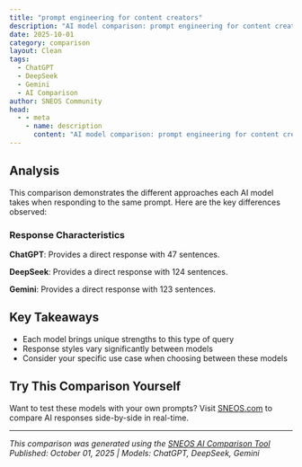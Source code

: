 ```yaml
---
title: "prompt engineering for content creators"
description: "AI model comparison: prompt engineering for content creators..."
date: 2025-10-01
category: comparison
layout: Clean
tags:
  - ChatGPT
  - DeepSeek
  - Gemini
  - AI Comparison
author: SNEOS Community
head:
  - - meta
    - name: description
      content: "AI model comparison: prompt engineering for content creators..."
---
```


<ChatComparison
  title="prompt engineering for content creators"
  prompt="prompt engineering for content creators"
  :responses='{"ChatGPT": "Certainly! Here\u2019s a guide on prompt engineering specifically tailored for content creators to help generate high-quality, relevant, and creative outputs from AI models:\n\n---\n\n### Prompt Engineering for Content Creators\n\n**What is Prompt Engineering?** \nPrompt engineering is the craft of designing and refining input queries (prompts) to guide AI models like ChatGPT in generating desired content effectively and efficiently.\n\n---\n\n### Why It Matters for Content Creators\n\n- **Boost Creativity:** Get fresh ideas and perspectives. \n- **Save Time:** Quickly generate drafts, headlines, scripts, or outlines. \n- **Enhance Quality:** Get well-structured, engaging, and relevant content. \n- **Customization:** Tailor tone, style, and format to your audience.\n\n---\n\n### Key Strategies for Effective Prompt Engineering\n\n1. **Be Specific and Clear** \n Instead of: \n *\u201CWrite about social media.\u201D* \n Use: \n *\u201CWrite a 300-word article about the impact of social media on small business marketing, with examples.\u201D*\n\n2. **Set the Context** \n Provide background to guide the AI. \n *\u201CAssume you are a marketing expert writing a blog post on how TikTok marketing drives brand awareness.\u201D*\n\n3. **Define the Format** \n *\u201CCreate a bullet-point list of 5 tips for increasing Instagram engagement.\u201D*\n\n4. **Specify the Tone and Style** \n *\u201CWrite in a casual and friendly tone suitable for a young adult audience.\u201D*\n\n5. **Ask for Multiple Variations** \n *\u201CGenerate 3 catchy headlines for an article about productivity hacks.\u201D*\n\n6. **Use Constraints or Guidelines** \n *\u201CAvoid jargon and keep sentences under 20 words.\u201D*\n\n7. **Iterate and Refine** \n If the output isn\u2019t quite right, tweak your prompt by adding detail or asking for revisions.\n\n---\n\n### Templates for Content Creation\n\n- **Blog Post Outline:** \n *\u201CCreate an outline for a blog post titled \u2018The Ultimate Guide to Freelancing\u2019 targeting beginners.\u201D*\n\n- **Video Script:** \n *\u201CWrite a 2-minute YouTube video script explaining the basics of personal finance in an engaging way.\u201D*\n\n- **Social Media Post:** \n *\u201CCompose an Instagram caption promoting a new coffee shop\u2019s grand opening, with hashtags.\u201D*\n\n- **Email Newsletter:** \n *\u201CDraft an email newsletter introducing a new product feature with a call to action to visit our website.\u201D*\n\n- **Listicles:** \n *\u201CList the top 10 tools for remote workers with a brief description of each.\u201D*\n\n---\n\n### Advanced Tips\n\n- **Role Play:** \n *\u201CYou are a travel blogger. Describe your experience visiting Paris in spring.\u201D*\n\n- **Ask for Examples:** \n *\u201CExplain SEO with 3 practical examples for small businesses.\u201D*\n\n- **Combine Prompts for Complex Tasks:** \n First ask for an outline, then generate content for each section.\n\n---\n\n### Example Prompt and Output\n\n**Prompt:** \n*\u201CWrite a friendly LinkedIn post sharing 5 tips for maintaining productivity while working from home, aimed at professionals.\u201D*\n\n**Output:** \n\u201CWorking from home can be both a blessing and a challenge! Here are 5 tips to stay productive: \n1. Set a dedicated workspace. \n2. Stick to a routine. \n3. Take regular breaks. \n4. Minimize distractions. \n5. Stay connected with your team. \nWhat\u2019s your top productivity hack? Share below!\u201D\n\n---\n\nIf you want, I can help you craft some tailored prompts based on your specific content goals!", "DeepSeek": "Of course! Here is a comprehensive guide to prompt engineering for content creators, designed to transform how you interact with AI and elevate the quality of your work.\n\n### What is Prompt Engineering? (And Why It\u0027s Your New Superpower)\n\n**Prompt Engineering** is the art and science of crafting instructions (prompts) for AI models to get the best possible output. It\u0027s not about being a programmer; it\u0027s about being a clear, strategic communicator.\n\nFor content creators, this is a game-changer. It allows you to:\n* **Scale your content production** without sacrificing quality.\n* **Break through creative block** by generating endless ideas and angles.\n* **Maintain a consistent brand voice** across all your content.\n* **Repurpose content** efficiently (e.g., turn a blog post into a script, social media captions, and an email newsletter).\n* **Save massive amounts of time** on research, outlining, and drafting.\n\n---\n\n### The Core Principles: The \u0022CRAFT\u0022 Method\n\nThink of your prompt as a creative brief for your AI assistant. A good brief is specific, contextual, and goal-oriented. Use the **CRAFT** acronym to remember the key elements:\n\n1. **C - Context \u0026 Constraint:** Set the scene and the rules.\n * **Bad:** \u0022Write a social media post about coffee.\u0022\n * **Good:** \u0022You are a specialty coffee roaster targeting millennials on Instagram. Write a short, engaging post about our new single-origin Ethiopian Yirgacheffe beans, highlighting its floral and citrus notes. Constraint: Use emojis and include a call-to-action to visit our website.\u0022\n\n2. **R - Role \u0026 Persona:** Tell the AI *who* to be.\n * \u0022Act as a veteran video game reviewer with a critical but fair tone.\u0022\n * \u0022Write as a friendly and empathetic financial advisor for beginners.\u0022\n * \u0022You are a stand-up comedian roasting the latest tech trend.\u0022\n\n3. **A - Action \u0026 Goal:** State clearly what you want the AI to *do*.\n * Use strong action verbs: **Write, Summarize, List, Brainstorm, Translate, Rewrite, Outline, Explain.**\n * \u0022**Brainstorm** 10 catchy titles for a YouTube video about sustainable fashion.\u0022\n * \u0022**Rewrite** this paragraph to be more concise and persuasive.\u0022\n\n4. **F - Format \u0026 Structure:** Specify how you want the information presented.\n * \u0022Output in a bulleted list.\u0022\n * \u0022Format this as a script with dialogue for two characters.\u0022\n * \u0022Structure the blog post outline with H2 and H3 headings.\u0022\n * \u0022Create a JSON object with keys for \u0027title\u0027, \u0027description\u0027, and \u0027hashtags\u0027.\u0022\n\n5. **T - Tone \u0026 Audience:** Define the voice and who you\u0027re speaking to.\n * \u0022Tone: Professional, authoritative, and trustworthy.\u0022\n * \u0022Tone: Witty, sarcastic, and informal for a Gen Z audience on TikTok.\u0022\n * \u0022Tone: Inspirational and motivational for aspiring entrepreneurs.\u0022\n\n---\n\n### Practical Prompt Templates for Content Creators\n\nHere are ready-to-use templates you can adapt for your needs.\n\n#### 1. For Bloggers \u0026 Writers\n* **Idea Generation:**\n \u003E \u0022Act as an expert [Your Niche, e.g., \u0027personal finance\u0027] blogger. Brainstorm 5 blog post ideas that would appeal to [Your Audience, e.g., \u0027recent college graduates\u0027]. The ideas should be actionable, solve a specific problem, and have a catchy, click-worthy title.\u0022\n\n* **Outline Creation:**\n \u003E \u0022Create a detailed outline for a blog post titled \u0027[Your Blog Post Title]\u0027. The outline should include an engaging introduction, 4 main H2 sections with 3 bullet points under each, and a compelling conclusion with a call-to-action.\u0022\n\n* **Rewriting/Repurposing:**\n \u003E \u0022Repurpose the following blog post excerpt into a persuasive email for my newsletter. The goal is to get readers to click through to the full article. Keep the tone [Your Brand Tone, e.g., \u0027friendly and helpful\u0027].\n \u003E [Paste your blog post excerpt here]\u0022\n\n#### 2. For Social Media Managers\n* **Caption \u0026 Hashtag Generation:**\n \u003E \u0022You are a social media manager for a [Your Industry] brand. Write 3 different Instagram captions for a photo of [Describe the Photo]. The captions should be [Tone, e.g., \u0027playful and relatable\u0027] and include a relevant question to encourage engagement. Also, provide a set of 10 relevant hashtags, mixing popular and niche ones.\u0022\n\n* **Content Pillar Brainstorming:**\n \u003E \u0022Identify 5 core content pillars for a [Your Niche, e.g., \u0027vegan meal prep\u0027] TikTok account. For each pillar, suggest 3 specific video ideas.\u0022\n\n#### 3. For Video Creators \u0026 Scriptwriters\n* **YouTube Idea \u0026 Script Outline:**\n \u003E \u0022Act as a successful YouTube creator in the [Your Genre, e.g., \u0027tech review\u0027] space. Generate a concept for a 10-minute video comparing [Product A] and [Product B]. Provide a script outline that includes:\n \u003E 1. A hook in the first 15 seconds.\n \u003E 2. Key points of comparison.\n \u003E 3. A segment for showcasing unique features.\n \u003E 4. A clear conclusion and winner.\u0022\n\n* **Short-Form Video Script:**\n \u003E \u0022Write a 30-second script for a TikTok/Reel/Short about [Topic]. The script should be fast-paced, include on-screen text prompts, and a trending audio suggestion. The core message is [Your Key Message].\u0022\n\n#### 4. For Visual Creatives (Using AI Image Tools like Midjourney/DALL-E)\n* **Image Generation:**\n \u003E \u0022A [Subject, e.g., \u0027astronaut\u0027] sitting in a [Setting, e.g., \u0027retro caf\u00E9 on Mars\u0027], reading a book, [Style, e.g., \u0027photorealistic, cinematic lighting, detailed, 4k\u0027].\u0022\n \u003E *(Pro Tip: Use keywords like* \u0060cinematic\u0060, \u0060vibrant colors\u0060, \u0060minimalist\u0060, \u0060in the style of [famous artist]\u0060, \u0060trending on Artstation\u0060 *to guide the style.)*\n\n---\n\n### Advanced Techniques \u0026 Pro-Tips\n\n1. **The \u0022Chain-of-Thought\u0022 Technique:** Ask the AI to think step-by-step. This is great for complex tasks.\n * *Example:* \u0022Explain how cryptocurrency works. First, break down the concept of a blockchain. Then, explain mining. Finally, relate it to Bitcoin simply.\u0022\n\n2. **Iterative Refinement:** Your first prompt is a starting point. Refine the output by giving follow-up instructions.\n * *Example:* \u0022That\u0027s good, but make the introduction more shocking.\u0022 or \u0022Now, rewrite that in the voice of David Attenborough.\u0022\n\n3. **Provide Examples (Few-Shot Prompting):** Show the AI what you want by giving it an example.\n * *Example:* \u0022Write a product description in the following style:\n * **Example 1:** [Paste a sample description you like]\n * **New Product:** [Describe your new product]\u0022\n\n4. **Set Guardrails:** Tell the AI what *not* to do.\n * *Example:* \u0022Do not use technical jargon.\u0022 or \u0022Avoid being overly salesy.\u0022\n\n5. **Assign a Persona to Yourself:** This helps the AI tailor its response to you.\n * *Example:* \u0022I am a beginner in [Topic]. Explain it to me like I\u0027m 12.\u0022\n\n### Common Pitfalls to Avoid\n\n* **The Vague Prompt:** \u0022Write something about marketing.\u0022 (This will give you a generic, useless result.)\n* **The Overloaded Prompt:** Asking for 10 different things in one prompt can confuse the AI. Break it down.\n* **Ignoring the Format:** If you don\u0027t specify a format, you\u0027ll get a block of text that might be hard to use.\n* **Giving Up Too Soon:** The magic often happens in the second or third iteration. **Prompting is a conversation.**\n\nBy mastering prompt engineering, you stop being a passive user of AI and become a **creative director**, guiding a powerful tool to bring your unique vision to life faster and more effectively than ever before. Happy creating", "Gemini": "## Prompt Engineering for Content Creators: A Comprehensive Guide\n\nPrompt engineering is the art of crafting effective prompts to elicit the desired output from AI models like large language models (LLMs). For content creators, mastering this skill can significantly enhance productivity, creativity, and the overall quality of their work.\n\nHere\u0027s a breakdown of prompt engineering techniques specifically tailored for content creation, categorized by the type of content and the goals you want to achieve:\n\n**I. General Principles for Effective Content Creation Prompts:**\n\n* **Clarity \u0026 Specificity:** Be as clear and specific as possible about what you want. Avoid ambiguity.\n* **Context \u0026 Background:** Provide enough context for the model to understand the topic, target audience, and desired tone.\n* **Purpose \u0026 Goal:** Clearly state the purpose of the content you want to generate. What problem does it solve? What action should the reader take?\n* **Keywords \u0026 Tone:** Specify relevant keywords and the desired tone (e.g., professional, humorous, informative, empathetic).\n* **Format \u0026 Structure:** Define the desired format (e.g., blog post, script, social media update, email) and structure (e.g., introduction, body paragraphs, conclusion).\n* **Constraints \u0026 Limitations:** Mention any constraints, such as word count, specific data to include or exclude, or ethical considerations.\n* **Examples:** Provide examples of similar content that you like. This helps the model understand your style and preferences.\n* **Iteration \u0026 Refinement:** Don\u0027t expect perfect results from the first prompt. Iterate and refine your prompts based on the model\u0027s output.\n* **Role Playing:** Assign a role to the AI. For instance, \u0022You are a marketing expert with 10 years of experience in the beauty industry.\u0022 This can influence the output\u0027s tone and expertise.\n\n**II. Content Type Specific Prompts:**\n\n**A. Blog Posts:**\n\n* **Idea Generation:**\n * \u0060\u0022Brainstorm 10 blog post ideas about [topic] for [target audience] focusing on [specific angle/problem].\u0022\u0060\n * \u0060\u0022Generate a list of trending topics related to [industry] that would be relevant to [target audience].\u0022\u0060\n* **Outline Creation:**\n * \u0060\u0022Create a detailed outline for a blog post titled \u0027[Blog Post Title]\u0027 on [Topic]. The target audience is [Target Audience]. Include at least 5 key sections and sub-points for each.\u0022\u0060\n* **Drafting the Blog Post:**\n * \u0060\u0022Write a blog post about [Topic] for [Target Audience]. The tone should be [Tone]. The purpose is to [Goal]. Include these keywords: [Keywords]. Word count: [Word Count]. Use the following outline: [Outline].\u0022\u0060\n* **Improving Existing Content:**\n * \u0060\u0022Rewrite this paragraph to be more engaging and accessible to a beginner: [Paragraph].\u0022\u0060\n * \u0060\u0022Suggest 5 better headlines for this blog post: [Blog Post].\u0022\u0060\n* **SEO Optimization:**\n * \u0060\u0022Suggest relevant keywords for this blog post about [Topic] targeting [Target Audience]. Include long-tail keywords.\u0022\u0060\n * \u0060\u0022Write a meta description for this blog post: [Blog Post Title] about [Topic], targeting [Target Audience], focusing on [Key Benefits].\u0022\u0060\n\n**B. Social Media Content:**\n\n* **Caption Generation:**\n * \u0060\u0022Write 3 catchy captions for an Instagram post about [Product/Service/Event]. Include relevant hashtags. The tone should be [Tone].\u0022\u0060\n * \u0060\u0022Compose a tweet promoting [Blog Post/Video/Event] to [Target Audience]. Include a strong call to action.\u0022\u0060\n* **Hashtag Suggestions:**\n * \u0060\u0022Suggest relevant hashtags for a social media post about [Topic/Industry].\u0022\u0060\n * \u0060\u0022Generate a list of trending hashtags related to [Event/Holiday/Campaign].\u0022\u0060\n* **Thread Creation:**\n * \u0060\u0022Create a Twitter thread explaining [Complex Topic] in a simple and engaging way. Break it down into 5 key points.\u0022\u0060\n* **Engagement Prompts:**\n * \u0060\u0022Suggest 5 engaging questions to ask my followers on Instagram about [Topic].\u0022\u0060\n * \u0060\u0022Write a poll question for Twitter about [Topic] with 4 possible answers.\u0022\u0060\n\n**C. Video Scripts:**\n\n* **Idea Generation:**\n * \u0060\u0022Brainstorm 5 video ideas for a YouTube channel focused on [Niche] for [Target Audience].\u0022\u0060\n* **Script Outline:**\n * \u0060\u0022Create a detailed outline for a YouTube video about [Topic]. The video should be approximately [Length] minutes long. Include an intro, main points, and a call to action.\u0022\u0060\n* **Scriptwriting:**\n * \u0060\u0022Write a script for a [Length] minute YouTube video about [Topic]. The tone should be [Tone]. The video should explain [Main Points] and end with a call to action to [Action].\u0022\u0060\n* **Dialogue Creation:**\n * \u0060\u0022Write a dialogue between [Character A] and [Character B] discussing [Topic]. The tone should be [Tone].\u0022\u0060\n\n**D. Email Marketing:**\n\n* **Subject Line Generation:**\n * \u0060\u0022Generate 10 compelling subject lines for an email promoting [Product/Service/Event] to [Target Audience].\u0022\u0060\n* **Email Body Copy:**\n * \u0060\u0022Write an email promoting [Product/Service/Event] to [Target Audience]. The email should highlight [Key Benefits] and include a strong call to action to [Action]. The tone should be [Tone].\u0022\u0060\n* **Personalization:**\n * \u0060\u0022Suggest ways to personalize an email to [Target Audience] based on [Data Points].\u0022\u0060\n* **Follow-up Emails:**\n * \u0060\u0022Write a follow-up email for [Previous Email] to [Target Audience] who haven\u0027t taken action. The tone should be [Tone].\u0022\u0060\n\n**E. Website Copy:**\n\n* **Homepage Copy:**\n * \u0060\u0022Write compelling homepage copy for a website selling [Product/Service]. Highlight [Key Benefits] and include a clear call to action.\u0022\u0060\n* **About Us Page:**\n * \u0060\u0022Write an engaging \u0027About Us\u0027 page for a company that [Company Description]. The tone should be [Tone] and should highlight [Key Values].\u0022\u0060\n* **Product Descriptions:**\n * \u0060\u0022Write a product description for [Product Name] that highlights its [Key Features and Benefits] for [Target Audience].\u0022\u0060\n\n**III. Advanced Prompt Engineering Techniques:**\n\n* **Few-Shot Learning:** Provide a few examples of the desired output to guide the model.\n * \u0060\u0022Here are some examples of engaging social media captions: [Example 1], [Example 2], [Example 3]. Now write a caption for [Product/Service] with a similar style.\u0022\u0060\n* **Chain-of-Thought Prompting:** Encourage the model to think step-by-step before providing the final answer. Useful for complex tasks.\n * \u0060\u0022Explain the concept of [Complex Topic] step-by-step. First, define the key terms. Then, explain the underlying principles. Finally, provide an example.\u0022\u0060\n* **Prompt Templates:** Create reusable templates that you can adapt for different content pieces.\n* **Prompt Chaining:** Break down a complex task into smaller, more manageable prompts. For example:\n 1. \u0060\u0022Brainstorm 5 potential blog post titles about [Topic] for [Target Audience].\u0022\u0060\n 2. \u0060\u0022Choose the best title from the list above and create a detailed outline for the blog post.\u0022\u0060\n 3. \u0060\u0022Write the introduction for the blog post based on the title and outline.\u0022\u0060\n* **Using Prompt Libraries:** Explore existing prompt libraries and communities for inspiration and ready-made prompts.\n\n**IV. Tools \u0026 Resources:**\n\n* **ChatGPT (OpenAI):** A powerful LLM for generating various types of content.\n* **Bard (Google):** Another competitive LLM with similar capabilities to ChatGPT.\n* **Jasper.ai:** An AI writing assistant specifically designed for marketing content.\n* **Copy.ai:** Another AI-powered copywriting tool.\n* **Promptbase:** A marketplace for buying and selling high-quality prompts.\n* **LearnPrompting.org:** A comprehensive resource for learning about prompt engineering.\n\n**V. Ethical Considerations:**\n\n* **Accuracy \u0026 Fact-Checking:** Always verify the information generated by AI models. They can sometimes produce inaccurate or misleading content.\n* **Plagiarism:** Ensure that the content generated by AI models is original and doesn\u0027t infringe on copyright.\n* **Transparency:** Be transparent about using AI to generate content, especially if it could be perceived as misleading.\n* **Bias:** Be aware that AI models can inherit biases from the data they were trained on. Review and edit content to mitigate potential biases.\n\n**VI. Key Takeaways:**\n\n* Prompt engineering is a crucial skill for content creators looking to leverage the power of AI.\n* Experiment with different prompting techniques to find what works best for you.\n* Iterate and refine your prompts based on the model\u0027s output.\n* Always verify the accuracy and originality of the content generated by AI models.\n* Be mindful of ethical considerations when using AI for content creation.\n\nBy mastering prompt engineering, content creators can unlock new levels of productivity, creativity, and efficiency in their workflow. Good luck!\n"}' 
  published-date="15:27"
/>

## Analysis

This comparison demonstrates the different approaches each AI model takes when responding to the same prompt. Here are the key differences observed:

### Response Characteristics

**ChatGPT**: Provides a direct response with 47 sentences. 

**DeepSeek**: Provides a direct response with 124 sentences. 

**Gemini**: Provides a direct response with 123 sentences. 

## Key Takeaways

- Each model brings unique strengths to this type of query
- Response styles vary significantly between models
- Consider your specific use case when choosing between these models

## Try This Comparison Yourself

Want to test these models with your own prompts? Visit [SNEOS.com](https://sneos.com) to compare AI responses side-by-side in real-time.

---

*This comparison was generated using the [SNEOS AI Comparison Tool](https://sneos.com)*
*Published: October 01, 2025 | Models: ChatGPT, DeepSeek, Gemini*
